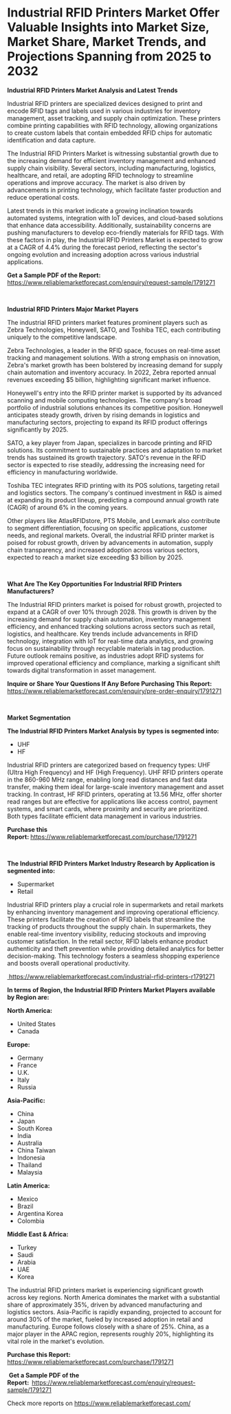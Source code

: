 <p><h1>Industrial RFID Printers Market Offer Valuable Insights into Market Size, Market Share, Market Trends, and Projections Spanning from 2025 to 2032</h1></p><p><strong>Industrial RFID Printers Market Analysis and Latest Trends</strong></p>
<p><p>Industrial RFID printers are specialized devices designed to print and encode RFID tags and labels used in various industries for inventory management, asset tracking, and supply chain optimization. These printers combine printing capabilities with RFID technology, allowing organizations to create custom labels that contain embedded RFID chips for automatic identification and data capture.</p><p>The Industrial RFID Printers Market is witnessing substantial growth due to the increasing demand for efficient inventory management and enhanced supply chain visibility. Several sectors, including manufacturing, logistics, healthcare, and retail, are adopting RFID technology to streamline operations and improve accuracy. The market is also driven by advancements in printing technology, which facilitate faster production and reduce operational costs.</p><p>Latest trends in this market indicate a growing inclination towards automated systems, integration with IoT devices, and cloud-based solutions that enhance data accessibility. Additionally, sustainability concerns are pushing manufacturers to develop eco-friendly materials for RFID tags. With these factors in play, the Industrial RFID Printers Market is expected to grow at a CAGR of 4.4% during the forecast period, reflecting the sector's ongoing evolution and increasing adoption across various industrial applications.</p></p>
<p><strong>Get a Sample PDF of the Report:&nbsp;</strong> <a href="https://www.reliablemarketforecast.com/enquiry/request-sample/1791271?utm_campaign=2255&utm_medium=2&utm_source=Github&utm_content=ia&utm_term=18022025&utm_id=industrial-rfid-printers">https://www.reliablemarketforecast.com/enquiry/request-sample/1791271</a></p>
<p>&nbsp;</p>
<p><strong>Industrial RFID Printers Major Market Players</strong></p>
<p><p>The industrial RFID printers market features prominent players such as Zebra Technologies, Honeywell, SATO, and Toshiba TEC, each contributing uniquely to the competitive landscape. </p><p>Zebra Technologies, a leader in the RFID space, focuses on real-time asset tracking and management solutions. With a strong emphasis on innovation, Zebra's market growth has been bolstered by increasing demand for supply chain automation and inventory accuracy. In 2022, Zebra reported annual revenues exceeding $5 billion, highlighting significant market influence.</p><p>Honeywell's entry into the RFID printer market is supported by its advanced scanning and mobile computing technologies. The company's broad portfolio of industrial solutions enhances its competitive position. Honeywell anticipates steady growth, driven by rising demands in logistics and manufacturing sectors, projecting to expand its RFID product offerings significantly by 2025.</p><p>SATO, a key player from Japan, specializes in barcode printing and RFID solutions. Its commitment to sustainable practices and adaptation to market trends has sustained its growth trajectory. SATO's revenue in the RFID sector is expected to rise steadily, addressing the increasing need for efficiency in manufacturing worldwide.</p><p>Toshiba TEC integrates RFID printing with its POS solutions, targeting retail and logistics sectors. The company's continued investment in R&D is aimed at expanding its product lineup, predicting a compound annual growth rate (CAGR) of around 6% in the coming years.</p><p>Other players like AtlasRFIDstore, PTS Mobile, and Lexmark also contribute to segment differentiation, focusing on specific applications, customer needs, and regional markets. Overall, the industrial RFID printer market is poised for robust growth, driven by advancements in automation, supply chain transparency, and increased adoption across various sectors, expected to reach a market size exceeding $3 billion by 2025.</p></p>
<p>&nbsp;</p>
<p><strong>What Are The Key Opportunities For Industrial RFID Printers Manufacturers?</strong></p>
<p><p>The Industrial RFID printers market is poised for robust growth, projected to expand at a CAGR of over 10% through 2028. This growth is driven by the increasing demand for supply chain automation, inventory management efficiency, and enhanced tracking solutions across sectors such as retail, logistics, and healthcare. Key trends include advancements in RFID technology, integration with IoT for real-time data analytics, and growing focus on sustainability through recyclable materials in tag production. Future outlook remains positive, as industries adopt RFID systems for improved operational efficiency and compliance, marking a significant shift towards digital transformation in asset management.</p></p>
<p><strong>Inquire or Share Your Questions If Any Before Purchasing This Report:</strong> <a href="https://www.reliablemarketforecast.com/enquiry/pre-order-enquiry/1791271?utm_campaign=2255&utm_medium=2&utm_source=Github&utm_content=ia&utm_term=18022025&utm_id=industrial-rfid-printers">https://www.reliablemarketforecast.com/enquiry/pre-order-enquiry/1791271</a></p>
<p>&nbsp;</p>
<p><strong>Market Segmentation</strong></p>
<p><strong>The Industrial RFID Printers Market Analysis by types is segmented into:</strong></p>
<p><ul><li>UHF</li><li>HF</li></ul></p>
<p><p>Industrial RFID printers are categorized based on frequency types: UHF (Ultra High Frequency) and HF (High Frequency). UHF RFID printers operate in the 860-960 MHz range, enabling long read distances and fast data transfer, making them ideal for large-scale inventory management and asset tracking. In contrast, HF RFID printers, operating at 13.56 MHz, offer shorter read ranges but are effective for applications like access control, payment systems, and smart cards, where proximity and security are prioritized. Both types facilitate efficient data management in various industries.</p></p>
<p><strong>Purchase this Report:&nbsp;</strong><a href="https://www.reliablemarketforecast.com/purchase/1791271?utm_campaign=2255&utm_medium=2&utm_source=Github&utm_content=ia&utm_term=18022025&utm_id=industrial-rfid-printers">https://www.reliablemarketforecast.com/purchase/1791271</a></p>
<p>&nbsp;</p>
<p><strong>The Industrial RFID Printers Market Industry Research by Application is segmented into:</strong></p>
<p><ul><li>Supermarket</li><li>Retail</li></ul></p>
<p><p>Industrial RFID printers play a crucial role in supermarkets and retail markets by enhancing inventory management and improving operational efficiency. These printers facilitate the creation of RFID labels that streamline the tracking of products throughout the supply chain. In supermarkets, they enable real-time inventory visibility, reducing stockouts and improving customer satisfaction. In the retail sector, RFID labels enhance product authenticity and theft prevention while providing detailed analytics for better decision-making. This technology fosters a seamless shopping experience and boosts overall operational productivity.</p></p>
<p><a href="https://www.reliablemarketforecast.com/industrial-rfid-printers-r1791271?utm_campaign=2255&utm_medium=2&utm_source=Github&utm_content=ia&utm_term=18022025&utm_id=industrial-rfid-printers">&nbsp;https://www.reliablemarketforecast.com/industrial-rfid-printers-r1791271</a></p>
<p><strong>In terms of Region, the Industrial RFID Printers Market Players available by Region are:</strong></p>
<p>
    <p> <strong> North America: </strong>
        <ul>
            <li>United States</li>
            <li>Canada</li>
        </ul>
        </p> 
    <p> <strong> Europe: </strong>
        <ul>
            <li>Germany</li>
            <li>France</li>
            <li>U.K.</li>
            <li>Italy</li>
            <li>Russia</li>
        </ul>
        </p> 
    <p> <strong> Asia-Pacific: </strong>
        <ul>
            <li>China</li>
            <li>Japan</li>
            <li>South Korea</li>
            <li>India</li>
            <li>Australia</li>
            <li>China Taiwan</li>
            <li>Indonesia</li>
            <li>Thailand</li>
            <li>Malaysia</li>
        </ul>
        </p> 
    <p> <strong> Latin America: </strong>
        <ul>
            <li>Mexico</li>
            <li>Brazil</li>
            <li>Argentina Korea</li>
            <li>Colombia</li>
        </ul>
        </p> 
    <p> <strong> Middle East & Africa: </strong>
        <ul>
            <li>Turkey</li>
            <li>Saudi</li>
            <li>Arabia</li>
            <li>UAE</li>
            <li>Korea</li>
        </ul>
    </p>
    </p>
<p><p>The industrial RFID printers market is experiencing significant growth across key regions. North America dominates the market with a substantial share of approximately 35%, driven by advanced manufacturing and logistics sectors. Asia-Pacific is rapidly expanding, projected to account for around 30% of the market, fueled by increased adoption in retail and manufacturing. Europe follows closely with a share of 25%. China, as a major player in the APAC region, represents roughly 20%, highlighting its vital role in the market's evolution.</p></p>
<p><strong>Purchase this Report: </strong><a href="https://www.reliablemarketforecast.com/purchase/1791271?utm_campaign=2255&utm_medium=2&utm_source=Github&utm_content=ia&utm_term=18022025&utm_id=industrial-rfid-printers">https://www.reliablemarketforecast.com/purchase/1791271</a></p>
<p>&nbsp;<strong>Get a Sample PDF of the Report:&nbsp;&nbsp;</strong><a href="https://www.reliablemarketforecast.com/enquiry/request-sample/1791271?utm_campaign=2255&utm_medium=2&utm_source=Github&utm_content=ia&utm_term=18022025&utm_id=industrial-rfid-printers">https://www.reliablemarketforecast.com/enquiry/request-sample/1791271</a></p>
<p><strong></strong></p>
<p>Check more reports on <a href="https://www.reliablemarketforecast.com/?utm_campaign=2255&utm_medium=2&utm_source=Github&utm_content=ia&utm_term=18022025&utm_id=industrial-rfid-printers">https://www.reliablemarketforecast.com/</a></p>